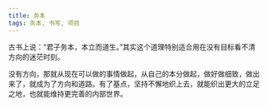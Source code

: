 ```yaml
---
title: 务本
tags: 务本, 书写, 项目
---
```



古书上说：“君子务本，本立而道生。”其实这个道理特别适合用在没有目标看不清方向的迷茫时刻。

没有方向，那就从现在可以做的事情做起，从自己的本分做起，做好做细致，做出来了，就成为了方向和道路。有了基点，坚持不懈地织上去，就能织出更大的立足之地，也就能维持更完善的内部世界。

